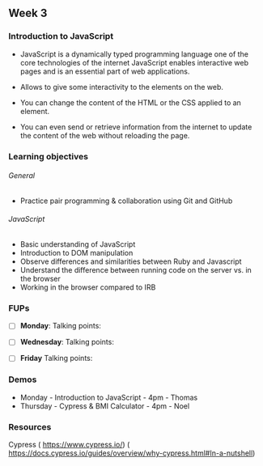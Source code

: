 ## Week 3 

### Introduction to JavaScript
* JavaScript is a dynamically typed programming language one of the core technologies of the internet JavaScript enables interactive web pages and is an essential part of web applications.

* Allows to give some interactivity to the elements on the web.
* You can change the content of the HTML or the CSS applied to an element.   
* You can even send or retrieve information from the internet to update the content of the web without reloading the page.

### Learning objectives
###### General
* Practice pair programming & collaboration using Git and GitHub

###### JavaScript 
* Basic understanding of JavaScript
* Introduction to DOM manipulation
* Observe differences and similarities between Ruby and Javascript
* Understand the difference between running code on the server vs. in the browser
* Working in the browser compared to IRB 

### FUPs

- [ ] **Monday**: Talking points:

     
     
- [ ] **Wednesday**: Talking points:

     
      
- [ ] **Friday** Talking points:

    

### Demos
* Monday - Introduction to JavaScript - 4pm - Thomas
* Thursday - Cypress & BMI Calculator - 4pm - Noel 

### Resources
Cypress ( https://www.cypress.io/) ( https://docs.cypress.io/guides/overview/why-cypress.html#In-a-nutshell)


